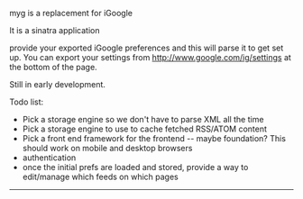 myg is a replacement for iGoogle

It is a sinatra application

provide your exported iGoogle preferences and this will parse it to get set up.  You can export your settings from http://www.google.com/ig/settings at the bottom of the page.

Still in early development.

Todo list:
* Pick a storage engine so we don't have to parse XML all the time
* Pick a storage engine to use to cache fetched RSS/ATOM content
* Pick a front end framework for the frontend -- maybe foundation? This should work on mobile and desktop browsers
* authentication
* once the initial prefs are loaded and stored, provide a way to edit/manage which feeds on which pages

--------

